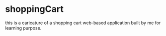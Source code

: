 # shoppingCart
this is a caricature of a shopping cart web-based application built by me for learning purpose.
